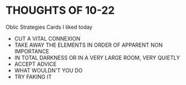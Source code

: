 # THOUGHTS OF 10-22
Oblic Strategies Cards I liked today

- CUT A VITAL CONNEXION
- TAKE AWAY THE ELEMENTS IN ORDER OF APPARENT NON IMPORTANCE
- IN TOTAL DARKNESS OR IN A VERY LARGE ROOM, VERY QUIETLY
- ACCEPT ADVICE
- WHAT WOULDN'T YOU DO
- TRY FAKING IT


